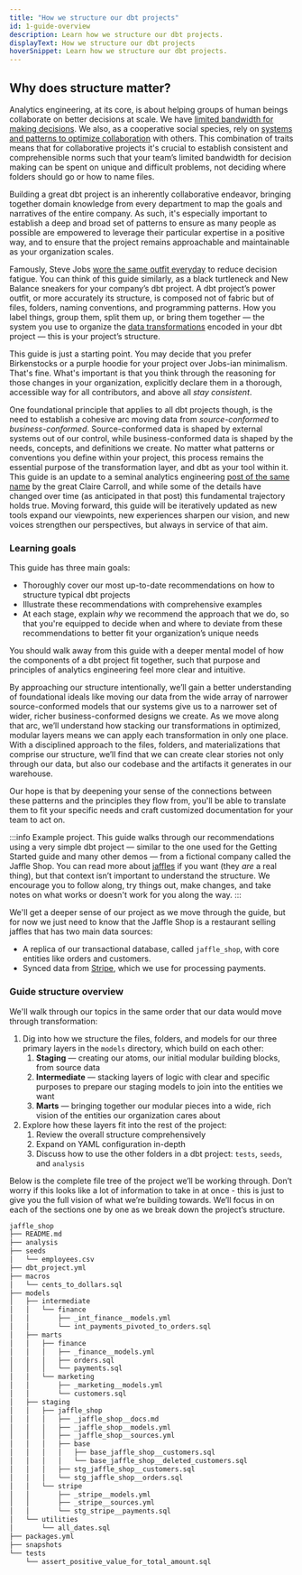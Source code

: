 ```yaml
---
title: "How we structure our dbt projects"
id: 1-guide-overview
description: Learn how we structure our dbt projects.
displayText: How we structure our dbt projects
hoverSnippet: Learn how we structure our dbt projects.
---
```


## Why does structure matter?

Analytics engineering, at its core, is about helping groups of human beings collaborate on better decisions at scale. We have [limited bandwidth for making decisions](https://en.wikipedia.org/wiki/Decision_fatigue). We also, as a cooperative social species, rely on [systems and patterns to optimize collaboration](https://en.wikipedia.org/wiki/Pattern_language) with others. This combination of traits means that for collaborative projects it's crucial to establish consistent and comprehensible norms such that your team’s limited bandwidth for decision making can be spent on unique and difficult problems, not deciding where folders should go or how to name files.

Building a great dbt project is an inherently collaborative endeavor, bringing together domain knowledge from every department to map the goals and narratives of the entire company. As such, it's especially important to establish a deep and broad set of patterns to ensure as many people as possible are empowered to leverage their particular expertise in a positive way, and to ensure that the project remains approachable and maintainable as your organization scales.

Famously, Steve Jobs [wore the same outfit everyday](https://images.squarespace-cdn.com/content/v1/5453c539e4b02ab5398ffc8f/1580381503218-E56FQDNFL1P4OBLQWHWW/ke17ZwdGBToddI8pDm48kJKedFpub2aPqa33K4gNUDwUqsxRUqqbr1mOJYKfIPR7LoDQ9mXPOjoJoqy81S2I8N_N4V1vUb5AoIIIbLZhVYxCRW4BPu10St3TBAUQYVKcxb5ZTIyC_D49_DDQq2Sj8YVGtM7O1i4h5tvKa2lazN4nGUQWMS_WcPM-ztWbVr-c/steve_jobs_outfit.jpg) to reduce decision fatigue. You can think of this guide similarly, as a black turtleneck and New Balance sneakers for your company’s dbt project. A dbt project’s power outfit, or more accurately its structure, is composed not of fabric but of files, folders, naming conventions, and programming patterns. How you label things, group them, split them up, or bring them together — the system you use to organize the [data transformations](https://www.getdbt.com/analytics-engineering/transformation/) encoded in your dbt project — this is your project’s structure.

This guide is just a starting point. You may decide that you prefer Birkenstocks or a purple hoodie for your project over Jobs-ian minimalism. That's fine. What's important is that you think through the reasoning for those changes in your organization, explicitly declare them in a thorough, accessible way for all contributors, and above all *stay consistent*.

One foundational principle that applies to all dbt projects though, is the need to establish a cohesive arc moving data from *source-conformed* to *business-conformed*. Source-conformed data is shaped by external systems out of our control, while business-conformed data is shaped by the needs, concepts, and definitions we create. No matter what patterns or conventions you define within your project, this process remains the essential purpose of the transformation layer, and dbt as your tool within it. This guide is an update to a seminal analytics engineering [post of the same name](https://discourse.getdbt.com/t/how-we-structure-our-dbt-projects/355) by the great Claire Carroll, and while some of the details have changed over time (as anticipated in that post) this fundamental trajectory holds true. Moving forward, this guide will be iteratively updated as new tools expand our viewpoints, new experiences sharpen our vision, and new voices strengthen our perspectives, but always in service of that aim.

### Learning goals

This guide has three main goals:

- Thoroughly cover our most up-to-date recommendations on how to structure typical dbt projects
- Illustrate these recommendations with comprehensive examples
- At each stage, explain *why* we recommend the approach that we do, so that you're equipped to decide when and where to deviate from these recommendations to better fit your organization’s unique needs

You should walk away from this guide with a deeper mental model of how the components of a dbt project fit together, such that purpose and principles of analytics engineering feel more clear and intuitive.

By approaching our structure intentionally, we’ll gain a better understanding of foundational ideals like moving our data from the wide array of narrower source-conformed models that our systems give us to a narrower set of wider, richer business-conformed designs we create. As we move along that arc, we’ll understand how stacking our transformations in optimized, modular layers means we can apply each transformation in only one place. With a disciplined approach to the files, folders, and materializations that comprise our structure, we’ll find that we can create clear stories not only through our data, but also our codebase and the artifacts it generates in our warehouse.

Our hope is that by deepening your sense of the connections between these patterns and the principles they flow from, you'll be able to translate them to fit your specific needs and craft customized documentation for your team to act on.

:::info Example project.
This guide walks through our recommendations using a very simple dbt project — similar to the one used for the Getting Started guide and many other demos — from a fictional company called the Jaffle Shop. You can read more about [jaffles](https://en.wiktionary.org/wiki/jaffle) if you want (they *are* a real thing), but that context isn’t important to understand the structure. We encourage you to follow along, try things out, make changes, and take notes on what works or doesn't work for you along the way.
:::

We'll get a deeper sense of our project as we move through the guide, but for now we just need to know that the Jaffle Shop is a restaurant selling jaffles that has two main data sources:

- A replica of our transactional database, called `jaffle_shop`, with core entities like orders and customers.
- Synced data from [Stripe](https://stripe.com/), which we use for processing payments.

### Guide structure overview

We'll walk through our topics in the same order that our data would move through transformation:

1. Dig into how we structure the files, folders, and models for our three primary layers in the `models` directory, which build on each other:
    1. **Staging** — creating our atoms, our initial modular building blocks, from source data
    2. **Intermediate** — stacking layers of logic with clear and specific purposes to prepare our staging models to join into the entities we want
    3. **Marts** — bringing together our modular pieces into a wide, rich vision of the entities our organization cares about
2. Explore how these layers fit into the rest of the project:
    1. Review the overall structure comprehensively
    2. Expand on YAML configuration in-depth
    3. Discuss how to use the other folders in a dbt project: `tests`, `seeds`, and `analysis`

Below is the complete file tree of the project we’ll be working through. Don’t worry if this looks like a lot of information to take in at once - this is just to give you the full vision of what we’re building towards. We’ll focus in on each of the sections one by one as we break down the project’s structure.

```markdown
jaffle_shop
├── README.md
├── analysis
├── seeds
│   └── employees.csv
├── dbt_project.yml
├── macros
│   └── cents_to_dollars.sql
├── models
│   ├── intermediate
│   │   └── finance
│   │       ├── _int_finance__models.yml
│   │       └── int_payments_pivoted_to_orders.sql
│   ├── marts
│   │   ├── finance
│   │   │   ├── _finance__models.yml
│   │   │   ├── orders.sql
│   │   │   └── payments.sql
│   │   └── marketing
│   │       ├── _marketing__models.yml
│   │       └── customers.sql
│   ├── staging
│   │   ├── jaffle_shop
│   │   │   ├── _jaffle_shop__docs.md
│   │   │   ├── _jaffle_shop__models.yml
│   │   │   ├── _jaffle_shop__sources.yml
│   │   │   ├── base
│   │   │   │   ├── base_jaffle_shop__customers.sql
│   │   │   │   └── base_jaffle_shop__deleted_customers.sql
│   │   │   ├── stg_jaffle_shop__customers.sql
│   │   │   └── stg_jaffle_shop__orders.sql
│   │   └── stripe
│   │       ├── _stripe__models.yml
│   │       ├── _stripe__sources.yml
│   │       └── stg_stripe__payments.sql
│   └── utilities
│       └── all_dates.sql
├── packages.yml
├── snapshots
└── tests
    └── assert_positive_value_for_total_amount.sql
```
